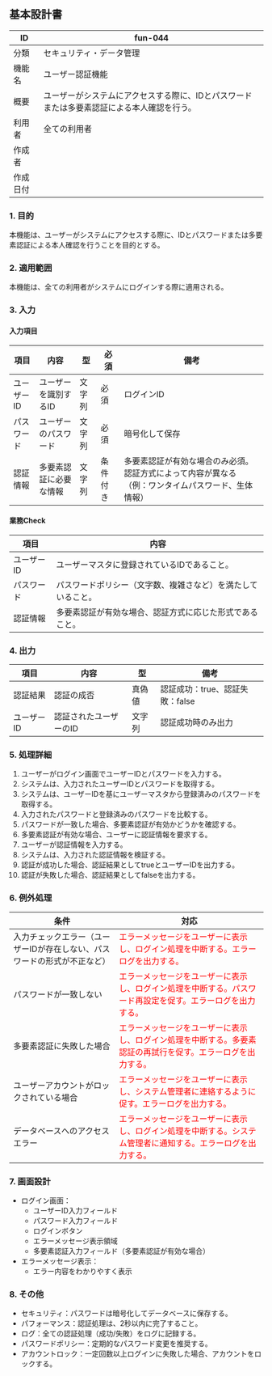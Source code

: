 ## 基本設計書

| ID      | fun-044                      |
| ------- | ---------------------------- |
| 分類    | セキュリティ・データ管理               |
| 機能名  | ユーザー認証機能                   |
| 概要    | ユーザーがシステムにアクセスする際に、IDとパスワードまたは多要素認証による本人確認を行う。 |
| 利用者  | 全ての利用者                   |
| 作成者  |                               |
| 作成日付 |                               |

### 1. 目的

本機能は、ユーザーがシステムにアクセスする際に、IDとパスワードまたは多要素認証による本人確認を行うことを目的とする。

### 2. 適用範囲

本機能は、全ての利用者がシステムにログインする際に適用される。

### 3. 入力

#### 入力項目

| 項目       | 内容                  | 型       | 必須   | 備考                                                                                       |
| ---------- | --------------------- | -------- | ------ | ------------------------------------------------------------------------------------------ |
| ユーザーID   | ユーザーを識別するID     | 文字列   | 必須   | ログインID                                                                               |
| パスワード   | ユーザーのパスワード     | 文字列   | 必須   | 暗号化して保存                                                                           |
| 認証情報   | 多要素認証に必要な情報   | 文字列   | 条件付き | 多要素認証が有効な場合のみ必須。認証方式によって内容が異なる（例：ワンタイムパスワード、生体情報） |

#### 業務Check

| 項目       | 内容                                                                                   |
| ---------- | ------------------------------------------------------------------------------------ |
| ユーザーID   | ユーザーマスタに登録されているIDであること。                                                              |
| パスワード   | パスワードポリシー（文字数、複雑さなど）を満たしていること。                                                            |
| 認証情報   | 多要素認証が有効な場合、認証方式に応じた形式であること。                               |

### 4. 出力

| 項目       | 内容                     | 型       | 備考                               |
| ---------- | ------------------------ | -------- | ---------------------------------- |
| 認証結果   | 認証の成否               | 真偽値   | 認証成功：true、認証失敗：false       |
| ユーザーID   | 認証されたユーザーのID    | 文字列   | 認証成功時のみ出力                 |

### 5. 処理詳細

1.  ユーザーがログイン画面でユーザーIDとパスワードを入力する。
2.  システムは、入力されたユーザーIDとパスワードを取得する。
3.  システムは、ユーザーIDを基にユーザーマスタから登録済みのパスワードを取得する。
4.  入力されたパスワードと登録済みのパスワードを比較する。
5.  パスワードが一致した場合、多要素認証が有効かどうかを確認する。
6.  多要素認証が有効な場合、ユーザーに認証情報を要求する。
7.  ユーザーが認証情報を入力する。
8.  システムは、入力された認証情報を検証する。
9.  認証が成功した場合、認証結果としてtrueとユーザーIDを出力する。
10. 認証が失敗した場合、認証結果としてfalseを出力する。

### 6. 例外処理

| 条件                                                                    | 対応                                                                                                                       |
| ----------------------------------------------------------------------- | -------------------------------------------------------------------------------------------------------------------------- |
| 入力チェックエラー（ユーザーIDが存在しない、パスワードの形式が不正など）           | <span style="color:red;">エラーメッセージをユーザーに表示し、ログイン処理を中断する。エラーログを出力する。</span>                                         |
| パスワードが一致しない                                                        | <span style="color:red;">エラーメッセージをユーザーに表示し、ログイン処理を中断する。パスワード再設定を促す。エラーログを出力する。</span>                         |
| 多要素認証に失敗した場合                                  | <span style="color:red;">エラーメッセージをユーザーに表示し、ログイン処理を中断する。多要素認証の再試行を促す。エラーログを出力する。</span>                         |
| ユーザーアカウントがロックされている場合                                | <span style="color:red;">エラーメッセージをユーザーに表示し、システム管理者に連絡するように促す。エラーログを出力する。</span> |
| データベースへのアクセスエラー                                                        | <span style="color:red;">エラーメッセージをユーザーに表示し、ログイン処理を中断する。システム管理者に通知する。エラーログを出力する。</span>                         |

### 7. 画面設計

*   ログイン画面：
    *   ユーザーID入力フィールド
    *   パスワード入力フィールド
    *   ログインボタン
    *   エラーメッセージ表示領域
    *   多要素認証入力フィールド（多要素認証が有効な場合）
*   エラーメッセージ表示：
    *   エラー内容をわかりやすく表示

### 8. その他

*   セキュリティ：パスワードは暗号化してデータベースに保存する。
*   パフォーマンス：認証処理は、2秒以内に完了すること。
*   ログ：全ての認証処理（成功/失敗）をログに記録する。
*   パスワードポリシー：定期的なパスワード変更を推奨する。
*   アカウントロック：一定回数以上ログインに失敗した場合、アカウントをロックする。
